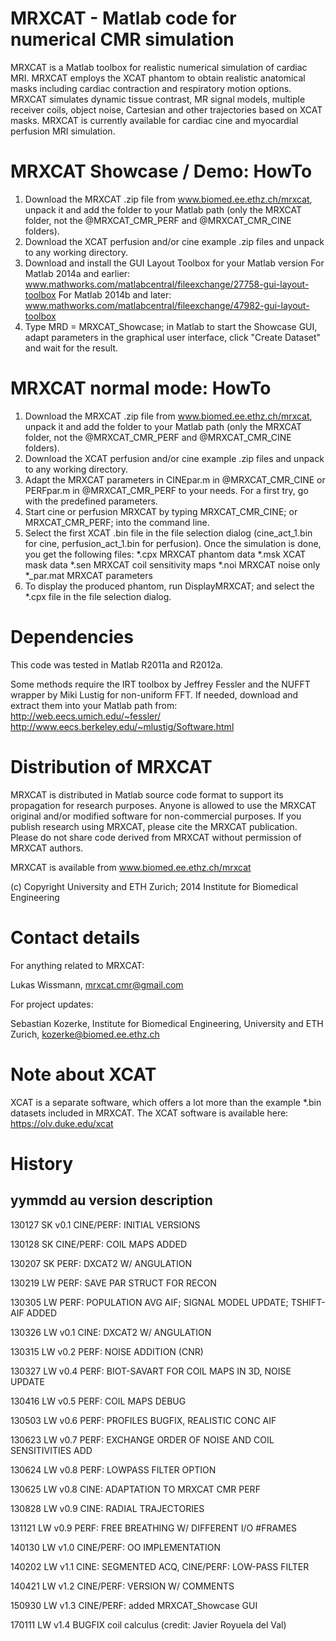 MRXCAT - Matlab code for numerical CMR simulation
==========================================================================

MRXCAT is a Matlab toolbox for realistic numerical simulation of cardiac 
MRI. MRXCAT employs the XCAT phantom to obtain realistic anatomical masks
including cardiac contraction and respiratory motion options. MRXCAT 
simulates dynamic tissue contrast, MR signal models, multiple receiver 
coils, object noise, Cartesian and other trajectories based on XCAT masks.
MRXCAT is currently available for cardiac cine and myocardial perfusion 
MRI simulation.


MRXCAT Showcase / Demo: HowTo
=============================
1. 	Download the MRXCAT .zip file from www.biomed.ee.ethz.ch/mrxcat,
	unpack it and add the folder to your Matlab path (only the MRXCAT 
	folder, not the @MRXCAT_CMR_PERF and @MRXCAT_CMR_CINE folders).
2.	Download the XCAT perfusion and/or cine example .zip files and unpack
	to any working directory. 
3. 	Download and install the GUI Layout Toolbox for your Matlab version
	For Matlab 2014a and earlier: 
	www.mathworks.com/matlabcentral/fileexchange/27758-gui-layout-toolbox
	For Matlab 2014b and later:
	www.mathworks.com/matlabcentral/fileexchange/47982-gui-layout-toolbox
3.	Type MRD = MRXCAT_Showcase; in Matlab to start the Showcase GUI, 
	adapt parameters in the graphical user interface, click "Create 
	Dataset" and wait for the result.
	
	
MRXCAT normal mode: HowTo
=========================	
1. 	Download the MRXCAT .zip file from www.biomed.ee.ethz.ch/mrxcat,
	unpack it and add the folder to your Matlab path (only the MRXCAT 
	folder, not the @MRXCAT_CMR_PERF and @MRXCAT_CMR_CINE folders).
2.	Download the XCAT perfusion and/or cine example .zip files and unpack
	to any working directory. 
3. 	Adapt the MRXCAT parameters in CINEpar.m in @MRXCAT_CMR_CINE or 
	PERFpar.m in @MRXCAT_CMR_PERF to your needs. For a first try, go
	with the predefined parameters.
4.	Start cine or perfusion MRXCAT by typing
	MRXCAT_CMR_CINE; or MRXCAT_CMR_PERF; into the command line.
5. 	Select the first XCAT .bin file in the file selection dialog
	(cine_act_1.bin for cine, perfusion_act_1.bin for perfusion). 
	Once the simulation is done, you get the following files:
	*.cpx		MRXCAT phantom data
	*.msk		XCAT mask data
	*.sen		MRXCAT coil sensitivity maps
	*.noi		MRXCAT noise only
	*_par.mat	MRXCAT parameters
6.	To display the produced phantom, run DisplayMRXCAT; and select
	the *.cpx file in the file selection dialog.


Dependencies
============
This code was tested in Matlab R2011a and R2012a.

Some methods require the IRT toolbox by Jeffrey Fessler and the 
NUFFT wrapper by Miki Lustig for non-uniform FFT. 
If needed, download and extract them into your Matlab path from:
http://web.eecs.umich.edu/~fessler/
http://www.eecs.berkeley.edu/~mlustig/Software.html


Distribution of MRXCAT
======================
MRXCAT is distributed in Matlab source code format to support its 
propagation for research purposes. Anyone is allowed to use the MRXCAT
original and/or modified software for non-commercial purposes. If you 
publish research using MRXCAT, please cite the MRXCAT publication. 
Please do not share code derived from MRXCAT without permission of 
MRXCAT authors.

MRXCAT is available from www.biomed.ee.ethz.ch/mrxcat

(c) Copyright University and ETH Zurich; 2014 Institute for Biomedical Engineering

	
Contact details
===============
For anything related to MRXCAT:

Lukas Wissmann, mrxcat.cmr@gmail.com

For project updates:

Sebastian Kozerke, Institute for Biomedical Engineering, University and ETH Zurich, kozerke@biomed.ee.ethz.ch

Note about XCAT
===============
XCAT is a separate software, which offers a lot more than the
example *.bin datasets included in MRXCAT. The XCAT software is 
available here: https://olv.duke.edu/xcat


History
=======

yymmdd  au  version	description
----------------------------------------------------------

130127  SK  v0.1    CINE/PERF: INITIAL VERSIONS

130128  SK          CINE/PERF: COIL MAPS ADDED

130207  SK          PERF: DXCAT2 W/ ANGULATION

130219  LW          PERF: SAVE PAR STRUCT FOR RECON 

130305  LW          PERF: POPULATION AVG AIF; SIGNAL MODEL UPDATE; TSHIFT-AIF ADDED

130326  LW  v0.1    CINE: DXCAT2 W/ ANGULATION

130315  LW  v0.2    PERF: NOISE ADDITION (CNR)

130327  LW  v0.4    PERF: BIOT-SAVART FOR COIL MAPS IN 3D, NOISE UPDATE

130416  LW  v0.5    PERF: COIL MAPS DEBUG

130503  LW  v0.6    PERF: PROFILES BUGFIX, REALISTIC CONC AIF

130623  LW  v0.7    PERF: EXCHANGE ORDER OF NOISE AND COIL SENSITIVITIES ADD

130624  LW  v0.8    PERF: LOWPASS FILTER OPTION

130625  LW  v0.8    CINE: ADAPTATION TO MRXCAT CMR PERF

130828  LW  v0.9    CINE: RADIAL TRAJECTORIES

131121  LW  v0.9    PERF: FREE BREATHING W/ DIFFERENT I/O #FRAMES

140130  LW  v1.0    CINE/PERF: OO IMPLEMENTATION

140202  LW  v1.1    CINE: SEGMENTED ACQ, CINE/PERF: LOW-PASS FILTER

140421  LW  v1.2    CINE/PERF: VERSION W/ COMMENTS

150930  LW  v1.3    CINE/PERF: added MRXCAT_Showcase GUI

170111  LW  v1.4    BUGFIX coil calculus (credit: Javier Royuela del Val)
